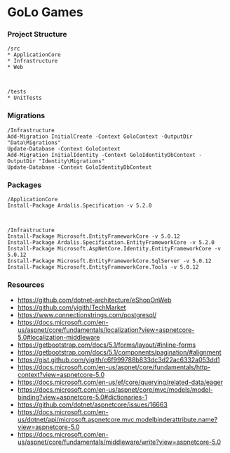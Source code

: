 # GoLo Games



### Project Structure
```
/src
* ApplicationCore
* Infrastructure
* Web



/tests
* UnitTests
```



### Migrations
```
/Infrastructure
Add-Migration InitialCreate -Context GoloContext -OutputDir "Data\Migrations"
Update-Database -Context GoloContext
Add-Migration InitialIdentity -Context GoloIdentityDbContext -OutputDir "Identity\Migrations"
Update-Database -Context GoloIdentityDbContext
```



### Packages
```
/ApplicationCore
Install-Package Ardalis.Specification -v 5.2.0



/Infrastructure
Install-Package Microsoft.EntityFrameworkCore -v 5.0.12
Install-Package Ardalis.Specification.EntityFrameworkCore -v 5.2.0
Install-Package Microsoft.AspNetCore.Identity.EntityFrameworkCore -v 5.0.12
Install-Package Microsoft.EntityFrameworkCore.SqlServer -v 5.0.12
Install-Package Microsoft.EntityFrameworkCore.Tools -v 5.0.12
```




### Resources
* https://github.com/dotnet-architecture/eShopOnWeb
* https://github.com/yigith/TechMarket
* https://www.connectionstrings.com/postgresql/
* https://docs.microsoft.com/en-us/aspnet/core/fundamentals/localization?view=aspnetcore-5.0#localization-middleware
* https://getbootstrap.com/docs/5.1/forms/layout/#inline-forms
* https://getbootstrap.com/docs/5.1/components/pagination/#alignment
* https://gist.github.com/yigith/c6f999788b833dc3d22ac6332a053dd1
* https://docs.microsoft.com/en-us/aspnet/core/fundamentals/http-context?view=aspnetcore-5.0
* https://docs.microsoft.com/en-us/ef/core/querying/related-data/eager
* https://docs.microsoft.com/en-us/aspnet/core/mvc/models/model-binding?view=aspnetcore-5.0#dictionaries-1
* https://github.com/dotnet/aspnetcore/issues/16663
* https://docs.microsoft.com/en-us/dotnet/api/microsoft.aspnetcore.mvc.modelbinderattribute.name?view=aspnetcore-5.0
* https://docs.microsoft.com/en-us/aspnet/core/fundamentals/middleware/write?view=aspnetcore-5.0